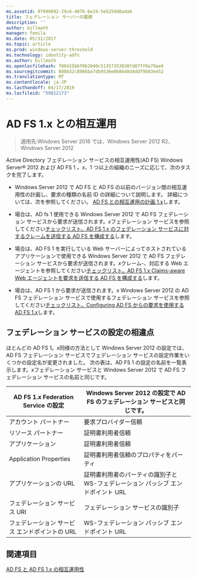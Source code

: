 ```yaml
---
ms.assetid: 97999892-29c6-4076-be19-5e5259d8ada6
title: フェデレーション サーバーの展開
description: ''
author: billmath
manager: femila
ms.date: 05/31/2017
ms.topic: article
ms.prod: windows-server-threshold
ms.technology: identity-adfs
ms.author: billmath
ms.openlocfilehash: f80425b6f062040c51357353038fd07ff0a79ae6
ms.sourcegitcommit: 0d0b32c8986ba7db9536e0b8648d4ddf9b03e452
ms.translationtype: MT
ms.contentlocale: ja-JP
ms.lasthandoff: 04/17/2019
ms.locfileid: "59812173"
---
```

# <a name="interoperating-with-ad-fs-1x"></a>AD FS 1.x との相互運用

>適用先:Windows Server 2016 では、Windows Server 2012 R2、Windows Server 2012

Active Directory フェデレーション サービスの相互運用性\(AD FS\) Windows Server® 2012 および AD FS 1 *。x*、1 つ以上の組織のニーズに応じて、次のタスクを完了します。  
  
-   Windows Server 2012 で AD FS と AD FS の以前のバージョン間の相互運用性の計画し、要求の種類の名前 ID の詳細について説明します。 詳細については、次を参照してください。 [AD FS との相互運用の計画 1.x](https://technet.microsoft.com/library/ff678040.aspx)します。  
  
-   場合は、AD fs 1 使用できる Windows Server 2012 で AD FS フェデレーション サービスから要求が送信されます。*x*フェデレーション サービスを参照してください[チェックリスト。AD FS 1.x のフェデレーション サービスに対するクレームを送信する AD FS を構成する](Checklist--Configuring-AD-FS-to-Send-Claims-to-an-AD-FS-1.x-Federation-Service.md)します。  
  
-   場合は、AD FS 1 を実行している Web サーバーによってホストされているアプリケーションで使用できる Windows Server 2012 で AD FS フェデレーション サービスから要求が送信されます。*x*クレーム\-、対応する Web エージェントを参照してください[チェックリスト。AD FS 1.x Claims-aware Web エージェントを要求を送信する AD FS を構成する](Checklist--Configuring-AD-FS-to-Send-Claims-to-an-AD-FS-1.x-Claims-Aware-Web-Agent.md)します。  
  
-   場合は、AD FS 1 から要求が送信されます。*x* Windows Server 2012 の AD FS フェデレーション サービスで使用するフェデレーション サービスを参照してください[チェックリスト。Configuring AD FS からの要求を使用する AD FS 1.x](Checklist--Configuring-AD-FS--to-Consume-Claims-from-AD-FS-1.x.md)します。  
  
## <a name="differences-between-federation-service-settings"></a>フェデレーション サービスの設定の相違点  
ほとんどの AD FS 1。*x*同様の方法として Windows Server 2012 の設定では、AD FS フェデレーション サービスでフェデレーション サービスの設定作業をいくつかの設定名が変更されました。 次の表は、AD FS 1 の設定の名前を一覧表示します。*x*フェデレーション サービスと Windows Server 2012 で AD FS フェデレーション サービスの名前と同じです。  
  
|AD FS 1.x Federation Service の設定|Windows Server 2012 の設定で AD FS のフェデレーション サービスと同じです。  
|----------------------------------------|---------------------------------------------------------------------------------------------------------- 
|アカウント パートナー|要求プロバイダー信頼  
|リソース パートナー|証明書利用者信頼 
|アプリケーション|証明書利用者信頼  
|Application Properties|証明書利用者信頼のプロパティをパーティ  
|アプリケーションの URL|証明書利用者のパーティの識別子と WS\-フェデレーション パッシブ エンドポイント URL  
|フェデレーション サービス URI|フェデレーション サービスの識別子  
|フェデレーション サービス エンドポイントの URL|WS\-フェデレーション パッシブ エンドポイント URL  
  
## <a name="see-also"></a>関連項目  
[AD FS と AD FS 1.x の相互運用性](https://go.microsoft.com/fwlink/?LinkId=200776)  
  

